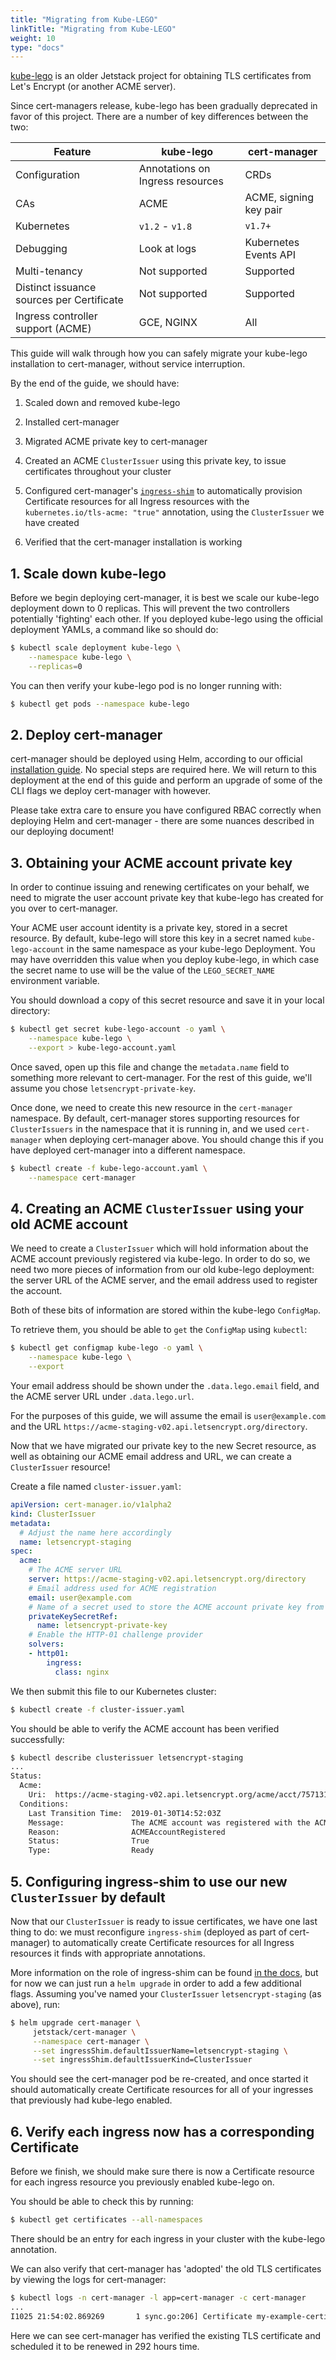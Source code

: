 ```yaml
---
title: "Migrating from Kube-LEGO"
linkTitle: "Migrating from Kube-LEGO"
weight: 10
type: "docs"
---
```


[kube-lego](https://github.com/jetstack/kube-lego) is an older Jetstack project
for obtaining TLS certificates from Let's Encrypt (or another ACME server).

Since cert-managers release, kube-lego has been gradually deprecated in favor
of this project. There are a number of key differences between the two:

| Feature                                   | kube-lego                        | cert-manager           |
|-------------------------------------------|----------------------------------|------------------------|
| Configuration                             | Annotations on Ingress resources | CRDs                   |
| CAs                                       | ACME                             | ACME, signing key pair |
| Kubernetes                                | `v1.2` - `v1.8`                  | `v1.7+`                |
| Debugging                                 | Look at logs                     | Kubernetes Events API  |
| Multi-tenancy                             | Not supported                    | Supported              |
| Distinct issuance sources per Certificate | Not supported                    | Supported              |
| Ingress controller support (ACME)         | GCE, NGINX                       | All                    |

This guide will walk through how you can safely migrate your kube-lego
installation to cert-manager, without service interruption.

By the end of the guide, we should have:

1. Scaled down and removed kube-lego

2. Installed cert-manager

3. Migrated ACME private key to cert-manager

4. Created an ACME `ClusterIssuer` using this private key, to issue certificates
   throughout your cluster

5. Configured cert-manager's [`ingress-shim`](../../../usage/ingress/) to
   automatically provision Certificate resources for all Ingress resources with
  the `kubernetes.io/tls-acme: "true"` annotation, using the `ClusterIssuer` we
  have created

6. Verified that the cert-manager installation is working


## 1. Scale down kube-lego

Before we begin deploying cert-manager, it is best we scale our kube-lego
deployment down to 0 replicas. This will prevent the two controllers
potentially 'fighting' each other. If you deployed kube-lego using the official
deployment YAMLs, a command like so should do:

```bash
$ kubectl scale deployment kube-lego \
    --namespace kube-lego \
    --replicas=0
```

You can then verify your kube-lego pod is no longer running with:

```bash
$ kubectl get pods --namespace kube-lego
```

## 2. Deploy cert-manager

cert-manager should be deployed using Helm, according to our official
[installation guide](../../../installation/). No special steps are
required here. We will return to this deployment at the end of this guide and
perform an upgrade of some of the CLI flags we deploy cert-manager with however.

Please take extra care to ensure you have configured RBAC correctly when
deploying Helm and cert-manager - there are some nuances described in our
deploying document!

## 3. Obtaining your ACME account private key

In order to continue issuing and renewing certificates on your behalf, we need
to migrate the user account private key that kube-lego has created for you over
to cert-manager.

Your ACME user account identity is a private key, stored in a secret resource.
By default, kube-lego will store this key in a secret named `kube-lego-account`
in the same namespace as your kube-lego Deployment. You may have overridden this
value when you deploy kube-lego, in which case the secret name to use will be
the value of the `LEGO_SECRET_NAME` environment variable.

You should download a copy of this secret resource and save it in your local
directory:

```bash
$ kubectl get secret kube-lego-account -o yaml \
    --namespace kube-lego \
    --export > kube-lego-account.yaml
```

Once saved, open up this file and change the `metadata.name` field to something
more relevant to cert-manager. For the rest of this guide, we'll assume you
chose `letsencrypt-private-key`.

Once done, we need to create this new resource in the `cert-manager` namespace.
By default, cert-manager stores supporting resources for `ClusterIssuers` in the
namespace that it is running in, and we used `cert-manager` when deploying
cert-manager above. You should change this if you have deployed cert-manager
into a different namespace.

```bash
$ kubectl create -f kube-lego-account.yaml \
    --namespace cert-manager
```

## 4. Creating an ACME `ClusterIssuer` using your old ACME account

We need to create a `ClusterIssuer` which will hold information about the ACME
account previously registered via kube-lego. In order to do so, we need two more
pieces of information from our old kube-lego deployment: the server URL of the
ACME server, and the email address used to register the account.

Both of these bits of information are stored within the kube-lego `ConfigMap`.

To retrieve them, you should be able to `get` the `ConfigMap` using `kubectl`:

```bash
$ kubectl get configmap kube-lego -o yaml \
    --namespace kube-lego \
    --export
```

Your email address should be shown under the `.data.lego.email` field, and the
ACME server URL under `.data.lego.url`.

For the purposes of this guide, we will assume the email is
`user@example.com` and the URL
`https://acme-staging-v02.api.letsencrypt.org/directory`.

Now that we have migrated our private key to the new Secret resource, as well as
obtaining our ACME email address and URL, we can create a `ClusterIssuer`
resource!

Create a file named `cluster-issuer.yaml`:

```yaml
apiVersion: cert-manager.io/v1alpha2
kind: ClusterIssuer
metadata:
  # Adjust the name here accordingly
  name: letsencrypt-staging
spec:
  acme:
    # The ACME server URL
    server: https://acme-staging-v02.api.letsencrypt.org/directory
    # Email address used for ACME registration
    email: user@example.com
    # Name of a secret used to store the ACME account private key from step 3
    privateKeySecretRef:
      name: letsencrypt-private-key
    # Enable the HTTP-01 challenge provider
    solvers:
    - http01:
        ingress:
          class: nginx
```

We then submit this file to our Kubernetes cluster:

```bash
$ kubectl create -f cluster-issuer.yaml
```

You should be able to verify the ACME account has been verified successfully:

```bash
$ kubectl describe clusterissuer letsencrypt-staging
...
Status:
  Acme:
    Uri:  https://acme-staging-v02.api.letsencrypt.org/acme/acct/7571319
  Conditions:
    Last Transition Time:  2019-01-30T14:52:03Z
    Message:               The ACME account was registered with the ACME server
    Reason:                ACMEAccountRegistered
    Status:                True
    Type:                  Ready
```

## 5. Configuring ingress-shim to use our new `ClusterIssuer` by default

Now that our `ClusterIssuer` is ready to issue certificates, we have one last
thing to do: we must reconfigure `ingress-shim` (deployed as part of cert-manager)
to automatically create Certificate resources for all Ingress resources it finds
with appropriate annotations.

More information on the role of ingress-shim can be found [in the
docs](../../../usage/ingress/), but for now we can just run a `helm
upgrade` in order to add a few additional flags. Assuming you've named your
`ClusterIssuer` `letsencrypt-staging` (as above), run:

```bash
$ helm upgrade cert-manager \
     jetstack/cert-manager \
     --namespace cert-manager \
     --set ingressShim.defaultIssuerName=letsencrypt-staging \
     --set ingressShim.defaultIssuerKind=ClusterIssuer
```

You should see the cert-manager pod be re-created, and once started it should
automatically create Certificate resources for all of your ingresses that
previously had kube-lego enabled.

## 6. Verify each ingress now has a corresponding Certificate

Before we finish, we should make sure there is now a Certificate resource for
each ingress resource you previously enabled kube-lego on.

You should be able to check this by running:

```bash
$ kubectl get certificates --all-namespaces
```

There should be an entry for each ingress in your cluster with the kube-lego
annotation.

We can also verify that cert-manager has 'adopted' the old TLS certificates by
viewing the logs for cert-manager:

```bash
$ kubectl logs -n cert-manager -l app=cert-manager -c cert-manager
...
I1025 21:54:02.869269       1 sync.go:206] Certificate my-example-certificate scheduled for renewal in 292 hours
```

Here we can see cert-manager has verified the existing TLS certificate and
scheduled it to be renewed in 292 hours time.
